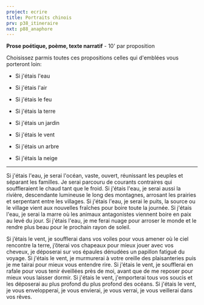 ```yaml
---
project: ecrire
title: Portraits chinois
prv: p38_itineraire
nxt: p88_anaphore
---
```


**Prose poétique, poème, texte narratif** - 10' par proposition

Choisissez parmis toutes ces propositions celles qui d'emblées vous porteront loin:

* Si j'étais l'eau
* Si j'étais l'air
* Si j'étais le feu
* Si j'étais la terre


* Si j'étais un jardin
* Si j'étais le vent
* Si j'étais un arbre
* Si j'étais la neige

---

Si j'étais l'eau, je serai l'océan, vaste, ouvert, réunissant les peuples et séparant les familles. Je serai parcouru de courants contraires qui souffleraient le chaud tant que le froid. Si j'étais l'eau, je serai aussi la rivière, descendante lumineuse le long des montagnes, arrosant les prairies et serpentant entre les villages. Si j'étais l'eau, je serai le puits, la source ou le village vient aux nouvelles fraîches pour boire toute la journée. Si j'étais l'eau, je serai la marre où les animaux antagonistes viennent boire en paix au levé du jour. Si j'étais l'eau, je me ferai nuage pour arroser le monde et le rendre plus beau pour le prochain rayon de soleil.  

Si j’étais le vent, je soufflerai dans vos voiles pour vous amener où le ciel rencontre la terre, j’ôterai  vos chapeaux pour mieux jouer avec vos cheveux, je déposerai sur vos épaules dénudées un papillon fatigué du voyage. Si j'étais le vent, je murmurerai à votre oreille des plaisanteries puis je me tairai pour mieux vous entendre rire. Si j'étais le vent, je soufflerai en rafale pour vous tenir éveillées près de moi, avant que de me reposer pour mieux vous laisser dormir. Si j'étais le vent, j'emporterai tous vos soucis et les déposerai au plus profond du plus profond des océans. Si j'étais le vent, je vous envelopperai, je vous envierai, je vous verrai, je vous veillerai dans vos rêves.  